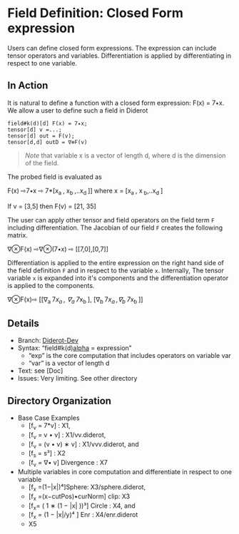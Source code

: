 # Field Definition: Closed Form expression

Users can define closed form expressions. The expression can include tensor operators and variables.  Differentiation is applied by differentiating in respect to one variable.
	
## In Action
It is natural to define a function with a closed form expression: F(x) = 7٭x. We allow a user to define such a field in Diderot
 ```  
field#k(d)[d] F(x) = 7٭x;
tensor[d] v =...;
tensor[d] out = F(v);
tensor[d,d] outD = ∇⊗F(v)
 ```
> *Note* that variable x is a vector of length d, where d is the dimension of the field.

The probed field is evaluated as  

F(x) ⇨7٭x  ⇨ 7*[x<sub>a </sub>, x<sub>b </sub>,..x<sub>d </sub>]]  where x = [x<sub>a </sub>, x<sub>  b</sub>,..x<sub>d </sub>]

If v = [3,5] then F(v) =  [21, 35]

The user can apply other tensor and field operators on the field term `F` including differentiation. The Jacobian of our field `F` creates the following matrix.

∇⊗F(x) ⇨∇⊗(7٭x) ⇨ [[7,0],[0,7]]

Differentiation is applied to the entire expression on the right hand side of the field definition `F` and in respect to the variable `x`. Internally, The tensor variable `x` is expanded into it's components and  the differentiation operator is applied to the components.

∇⊗F(x)⇨ [[∇<sub>a </sub> 7*x<sub>a </sub>, ∇<sub>a </sub> 7*x<sub>b </sub>], [∇<sub>b </sub> 7*x<sub>a </sub>,∇<sub>b </sub> 7*x<sub>b </sub>]]




## Details
* Branch:   [Diderot-Dev](https://github.com/cchiw/Diderot-Dev) 
* Syntax: “field#k(d)[alpha](var) = expression"
	* “exp” is the core computation that includes operators on variable var 
	* “var” is a vector of length d
* Text: see [Doc]
* Issues:  Very limiting. See other directory 

## Directory Organization
* Base Case Examples
	*  [f<sub>v</sub> = 7*v] : X1, 
	* [f<sub>v</sub> = v • v] : X1/vv.diderot,
	*  [f<sub>v</sub> = (v • v) ∗ v] : X1/vvv.diderot, and 
	* [f<sub>s</sub> = s³] : X2
	* [f<sub>v</sub> =  ∇• v] Divergence : X7
* Multiple variables in core computation and differentiate in respect to one variable
	*  [f<sub>x</sub> =(1−|x|)⁴]Sphere: X3/sphere.diderot,
	*  [f<sub>x</sub> =(x−cutPos)•curNorm] clip: X3
	*  [f<sub>x</sub>= ( 1 ∗ (1 − |x| ))³] Circle : X4, and 
	* [f<sub>x</sub> = (1 − |x|/y)⁴	] Enr : X4/enr.diderot
	* X5
